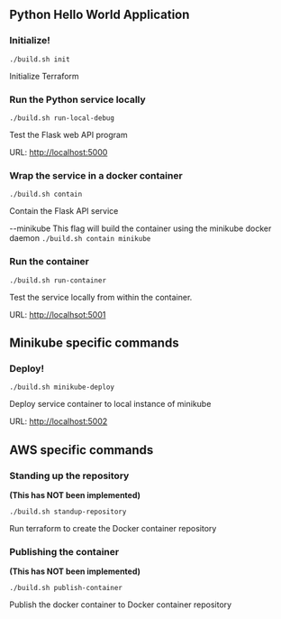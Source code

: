 ## Python Hello World Application

### Initialize!

  ```./build.sh init```

  Initialize Terraform

### Run the Python service locally

  ```./build.sh run-local-debug```

  Test the Flask web API program

  URL: [http://localhost:5000](http://127.0.0.1:5000)

### Wrap the service in a docker container

  ```./build.sh contain```

  Contain the Flask API service

  --minikube
  This flag will build the container using the minikube docker daemon
  ```./build.sh contain minikube```

### Run the container

  ```./build.sh run-container```

  Test the service locally from within the container.

  URL: [http://localhsot:5001](http://127.0.0.1:5001)

## Minikube specific commands

### Deploy!

  ```./build.sh minikube-deploy```

  Deploy service container to local instance of minikube

  URL: [http://localhost:5002](http://127.0.0.1:5002)

## AWS specific commands

### Standing up the repository
  **(This has NOT been implemented)**

  ```./build.sh standup-repository```

  Run terraform to create the Docker container repository

### Publishing the container
  **(This has NOT been implemented)**

  ```./build.sh publish-container```

  Publish the docker container to Docker container repository


